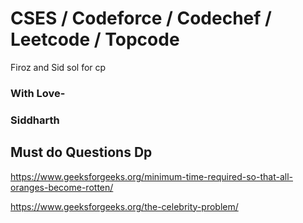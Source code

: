 # CSES / Codeforce / Codechef / Leetcode / Topcode
Firoz and Sid sol for cp


### With Love-
### Siddharth


## Must do Questions Dp

https://www.geeksforgeeks.org/minimum-time-required-so-that-all-oranges-become-rotten/

https://www.geeksforgeeks.org/the-celebrity-problem/
